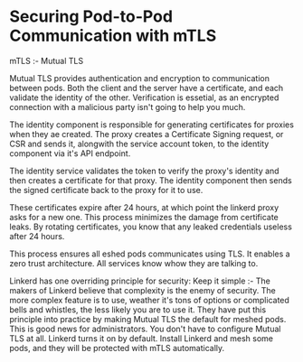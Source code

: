 # Securing Pod-to-Pod Communication with mTLS 

mTLS :- Mutual TLS 

Mutual TLS provides authentication and encryption to communication between pods. Both the client and the server have a certificate, and each validate the identity of the other. Verification is essetial, as an encrypted connection with a malicious party isn't going to help you much. 

The identity component is responsible for generating certificates for proxies when they ae created. The proxy creates a Certificate Signing request, or CSR and sends it, alongwith the service account token, to the identity component via it's API endpoint. 

The identity service validates the token to verify the proxy's identity and then creates a certificate for that proxy. The identity component then sends the signed certificate back to the proxy for it to use. 

These certificates expire after 24 hours, at which point the linkerd proxy asks for a new one. This process minimizes the damage from certificate leaks. By rotating certificates, you know that any leaked credentials useless after 24 hours. 

This process ensures all eshed pods communicates using TLS. It enables a zero trust architecture. All services know whow they are talking to.   

Linkerd has one overriding principle for security: 
Keep it simple :- The makers of Linkerd believe that complexity is the enemy of security. The more complex feature is to use, weather it's tons of options or complicated bells and whistles, the less likely you are to use it. They have put this principle into practice by making Mutual TLS the default for meshed pods. This is good news for administrators. You don't have to configure Mutual TLS at all. Linkerd turns it on by default. Install Linkerd and mesh some pods, and they will be protected with mTLS automatically. 